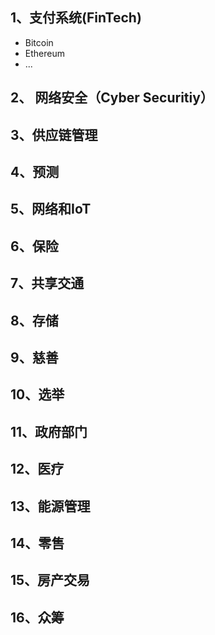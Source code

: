 ## 1、支付系统(FinTech)
- Bitcoin
- Ethereum
- ...

## 2、 网络安全（Cyber Securitiy）

## 3、供应链管理

## 4、预测

## 5、网络和IoT

## 6、保险

## 7、共享交通

## 8、存储

## 9、慈善

## 10、选举

## 11、政府部门

## 12、医疗

## 13、能源管理

## 14、零售

## 15、房产交易

## 16、众筹
